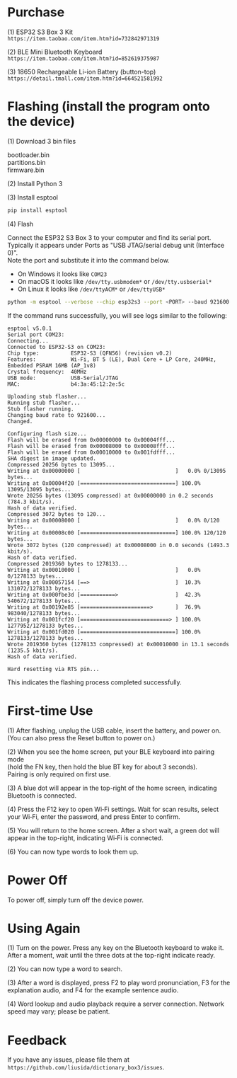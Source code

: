 # Purchase

(1) ESP32 S3 Box 3 Kit  
`https://item.taobao.com/item.htm?id=732842971319`

(2) BLE Mini Bluetooth Keyboard  
`https://item.taobao.com/item.htm?id=852619375987`

(3) 18650 Rechargeable Li-ion Battery (button-top)
`https://detail.tmall.com/item.htm?id=664521581992`

# Flashing (install the program onto the device)

(1) Download 3 bin files

bootloader.bin  
partitions.bin  
firmware.bin

(2) Install Python 3

(3) Install esptool

```sh
pip install esptool
```

(4) Flash

Connect the ESP32 S3 Box 3 to your computer and find its serial port.
Typically it appears under Ports as "USB JTAG/serial debug unit (Interface 0)".  
Note the port and substitute it into the command below.

- On Windows it looks like `COM23`  
- On macOS it looks like `/dev/tty.usbmodem*` or `/dev/tty.usbserial*`  
- On Linux it looks like `/dev/ttyACM*` or `/dev/ttyUSB*`

```sh
python -m esptool --verbose --chip esp32s3 --port <PORT> --baud 921600 --before default-reset --after hard-reset write-flash -z --flash-mode dio --flash-freq 80m --flash-size 16MB 0x0000 bootloader.bin 0x8000 partitions.bin 0x10000 firmware.bin
```

If the command runs successfully, you will see logs similar to the following:

```
esptool v5.0.1
Serial port COM23:
Connecting...
Connected to ESP32-S3 on COM23:
Chip type:          ESP32-S3 (QFN56) (revision v0.2)
Features:           Wi-Fi, BT 5 (LE), Dual Core + LP Core, 240MHz, Embedded PSRAM 16MB (AP_1v8)
Crystal frequency:  40MHz
USB mode:           USB-Serial/JTAG
MAC:                b4:3a:45:12:2e:5c

Uploading stub flasher...
Running stub flasher...
Stub flasher running.
Changing baud rate to 921600...
Changed.

Configuring flash size...
Flash will be erased from 0x00000000 to 0x00004fff...
Flash will be erased from 0x00008000 to 0x00008fff...
Flash will be erased from 0x00010000 to 0x001fdfff...
SHA digest in image updated.
Compressed 20256 bytes to 13095...
Writing at 0x00000000 [                              ]   0.0% 0/13095 bytes...
Writing at 0x00004f20 [==============================] 100.0% 13095/13095 bytes...
Wrote 20256 bytes (13095 compressed) at 0x00000000 in 0.2 seconds (784.3 kbit/s).
Hash of data verified.
Compressed 3072 bytes to 120...
Writing at 0x00008000 [                              ]   0.0% 0/120 bytes...
Writing at 0x00008c00 [==============================] 100.0% 120/120 bytes...
Wrote 3072 bytes (120 compressed) at 0x00008000 in 0.0 seconds (1493.3 kbit/s).
Hash of data verified.
Compressed 2019360 bytes to 1278133...
Writing at 0x00010000 [                              ]   0.0% 0/1278133 bytes...
Writing at 0x00057154 [==>                           ]  10.3% 131072/1278133 bytes...
Writing at 0x000fbe3d [===========>                  ]  42.3% 540672/1278133 bytes...
Writing at 0x00192e85 [======================>       ]  76.9% 983040/1278133 bytes...
Writing at 0x001fcf20 [============================> ] 100.0% 1277952/1278133 bytes...
Writing at 0x001fd020 [==============================] 100.0% 1278133/1278133 bytes...
Wrote 2019360 bytes (1278133 compressed) at 0x00010000 in 13.1 seconds (1235.5 kbit/s).
Hash of data verified.

Hard resetting via RTS pin...
```

This indicates the flashing process completed successfully.

# First-time Use

(1) After flashing, unplug the USB cable, insert the battery, and power on.  
(You can also press the Reset button to power on.)

(2) When you see the home screen, put your BLE keyboard into pairing mode  
(hold the FN key, then hold the blue BT key for about 3 seconds).  
Pairing is only required on first use.

(3) A blue dot will appear in the top-right of the home screen, indicating Bluetooth is connected.

(4) Press the F12 key to open Wi‑Fi settings. Wait for scan results, select your Wi‑Fi, enter the password, and press Enter to confirm.

(5) You will return to the home screen. After a short wait, a green dot will appear in the top-right, indicating Wi‑Fi is connected.

(6) You can now type words to look them up.

# Power Off

To power off, simply turn off the device power.

# Using Again

(1) Turn on the power. Press any key on the Bluetooth keyboard to wake it.  
After a moment, wait until the three dots at the top-right indicate ready.

(2) You can now type a word to search.

(3) After a word is displayed, press F2 to play word pronunciation, F3 for the explanation audio, and F4 for the example sentence audio.

(4) Word lookup and audio playback require a server connection. Network speed may vary; please be patient.

# Feedback

If you have any issues, please file them at  
`https://github.com/liusida/dictionary_box3/issues`.


